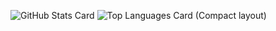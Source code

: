 ![GitHub Stats Card](https://github-readme-stats.vercel.app/api?username=k1105)
![Top Languages Card (Compact layout)](https://github-readme-stats.vercel.app/api/top-langs/?username=k1105&layout=compact)
